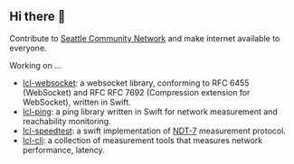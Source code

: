 ## Hi there 👋

Contribute to [Seattle Community Network](https://seattlecommunitynetwork.org/) and make internet available to everyone.

Working on ...
- [lcl-websocket](https://github.com/Local-Connectivity-Lab/lcl-websocket): a websocket library, conforming to RFC 6455 (WebSocket) and RFC RFC 7692 (Compression extension for WebSocket), written in Swift.
- [lcl-ping](https://github.com/Local-Connectivity-Lab/lcl-ping): a ping library written in Swift for network measurement and reachability monitoring.
- [lcl-speedtest](https://github.com/Local-Connectivity-Lab/lcl-speedtest): a swift implementation of [NDT-7](https://www.measurementlab.net/tests/ndt/ndt7/) measurement protocol.
- [lcl-cli](https://github.com/Local-Connectivity-Lab/lcl-cli): a collection of measurement tools that measures network performance, latency.
<!--

Here are some ideas to get you started:

- 🔭 I’m currently working on ...
- 🌱 I’m currently learning ...
- 👯 I’m looking to collaborate on ...
- 🤔 I’m looking for help with ...
- 💬 Ask me about ...
- 📫 How to reach me: ...
- 😄 Pronouns: ...
- ⚡ Fun fact: ...
-->
